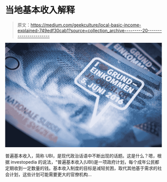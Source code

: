 # 当地基本收入解释

> 原文：<https://medium.com/geekculture/local-basic-income-explained-749edf30cab1?source=collection_archive---------20----------------------->

![](img/d92247e8ddcca2534e500d0a9ea9cfa8.png)

普遍基本收入，简称 UBI，是现代政治话语中不断出现的话题。这是什么？嗯，根据 investopedia 的说法，“普遍基本收入(UBI)是一项政府计划，每个成年公民都定期收到一定数量的钱。基本收入制度的目标是减轻贫困，取代其他基于需求的社会计划，这些计划可能需要更大的官僚机构…